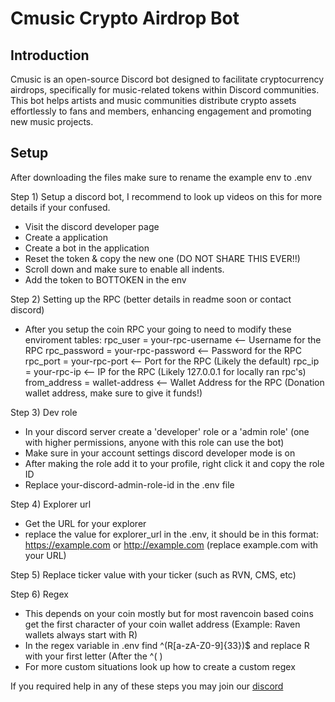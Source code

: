 # Cmusic Crypto Airdrop Bot

## Introduction
Cmusic is an open-source Discord bot designed to facilitate cryptocurrency airdrops, specifically for music-related tokens within Discord communities. This bot helps artists and music communities distribute crypto assets effortlessly to fans and members, enhancing engagement and promoting new music projects.

## Setup

After downloading the files make sure to rename the example env to .env

Step 1) Setup a discord bot, I recommend to look up videos on this for more details if your confused.
  - Visit the discord developer page
  - Create a application
  - Create a bot in the application
  - Reset the token & copy the new one (DO NOT SHARE THIS EVER!!)
  - Scroll down and make sure to enable all indents.
  - Add the token to BOTTOKEN in the env

Step 2) Setting up the RPC (better details in readme soon or contact discord)
  - After you setup the coin RPC your going to need to modify these enviroment tables:
  rpc_user = your-rpc-username     <-- Username for the RPC 
  rpc_password = your-rpc-password <-- Password for the RPC 
  rpc_port = your-rpc-port         <-- Port for the RPC (Likely the default)
  rpc_ip = your-rpc-ip             <-- IP for the RPC  (Likely 127.0.0.1 for locally ran rpc's)
  from_address = wallet-address    <-- Wallet Address for the RPC  (Donation wallet address, make sure to give it funds!)


Step 3) Dev role
  - In your discord server create a 'developer' role or a 'admin role' (one with higher permissions, anyone with this role can use the bot)
  - Make sure in your account settings discord developer mode is on
  - After making the role add it to your profile, right click it and copy the role ID
  - Replace your-discord-admin-role-id in the .env file

Step 4) Explorer url
  - Get the URL for your explorer
  - replace the value for explorer_url in the .env, it should be in this format: https://example.com or http://example.com (replace example.com with your URL)

Step 5) Replace ticker value with your ticker (such as RVN, CMS, etc)

Step 6) Regex
 - This depends on your coin mostly but for most ravencoin based coins get the first character of your coin wallet address (Example: Raven wallets always start with R)
 - In the regex variable in .env find ^(R[a-zA-Z0-9]{33})$ and replace R with your first letter (After the ^( )
 - For more custom situations look up how to create a custom regex

If you required help in any of these steps you may join our [discord](https://discord.gg/3zAprS9eBp)

